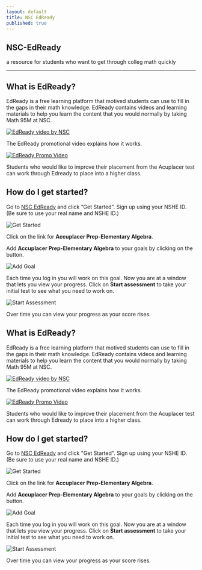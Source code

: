 ```yaml
---
layout: default
title: NSC EdReady
published: true
---
```

<section>
        <div id="title">
          <h1>NSC-EdReady</h1>
          <p>a resource for students who want to get through colleg math quickly</p>
          <hr>
        </div>
        
        
<h2><a id="What_is_EdReady_1"></a>What is EdReady?</h2>
<p>EdReady is a free learning platform that motived students can use to fill in the gaps in their math knowledge. EdReady contains videos and learning materials to help you learn the content that you would normally by taking Math 95M at NSC.</p>
<p><a href="https://youtu.be/G4vll_wvC88"><img src="images/EdReadyVideo.PNG" alt="EdReady video by NSC"></a></p>
<p>The EdReady promotional video explains how it works.</p>
<p><a href="https://youtu.be/12Ef3IdghgA"><img src="images/EdReadyExplanationVideo.PNG" alt="EdReady Promo Video"></a></p>
<p>Students who would like to improve their placement from the Acuplacer test can work through Edready to place into a higher class.</p>
<h2><a id="How_do_I_get_started_13"></a>How do I get started?</h2>
<p>Go to <a href="https://nsc.edready.org/home">NSC EdReady</a> and click “Get Started”. Sign up using your NSHE ID. (Be sure to use your real name and NSHE ID.)</p>
<p><img src="images/EdReadySignUp.PNG" alt="Get Started"></p>
<p>Click on the link for <strong>Accuplacer Prep-Elementary Algebra</strong>.</p>
<p>Add <strong>Accuplacer Prep-Elementary Algebra</strong> to your goals by clicking on the button.</p>
<p><img src="images/EdReadyAddGoal.PNG" alt="Add Goal"></p>
<p>Each time you log in you will work on this goal. Now you are at a window that lets you view your progress. Click on <strong>Start assessment</strong> to take your initial test to see what you need to work on.</p>
<p><img src="images/EdReadyStartAssessment.PNG" alt="Start Assessment"></p>
<p>Over time you can view your progress as your score rises.</p>        
        
</section>

## What is EdReady?

EdReady is a free learning platform that motived students can use to fill in the gaps in their math knowledge. EdReady contains videos and learning materials to help you learn the content that you would normally by taking Math 95M at NSC. 

[![EdReady video by NSC](images/EdReadyVideo.PNG)](https://youtu.be/G4vll_wvC88)

The EdReady promotional video explains how it works.

[![EdReady Promo Video](images/EdReadyExplanationVideo.PNG)](https://youtu.be/12Ef3IdghgA)

Students who would like to improve their placement from the Acuplacer test can work through Edready to place into a higher class.

## How do I get started?

Go to [NSC EdReady](https://nsc.edready.org/home) and click "Get Started". Sign up using your NSHE ID. (Be sure to use your real name and NSHE ID.)

![Get Started](images/EdReadySignUp.PNG)

Click on the link for __Accuplacer Prep-Elementary Algebra__.

Add __Accuplacer Prep-Elementary Algebra__ to your goals by clicking on the button. 

![Add Goal](images/EdReadyAddGoal.PNG)

Each time you log in you will work on this goal. Now you are at a window that lets you view your progress. Click on __Start assessment__ to take your initial test to see what you need to work on. 

![Start Assessment](images/EdReadyStartAssessment.PNG)

Over time you can view your progress as your score rises.


